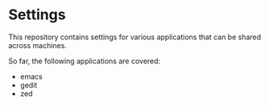# Settings

This repository contains settings for various applications that can be shared across machines.

So far, the following applications are covered:
- emacs
- gedit
- zed

